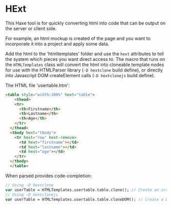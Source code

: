 # HExt

This Haxe tool is for quickly converting html into code that can be output on the server or client side.  

For example, an html mockup is created of the page and you want to incorporate it into a project and apply some data.  

Add the html to the 'htmltemplates' folder and use the `hext` attributes to tell the system which pieces you want direct access to. 
The macro that runs on the `HTMLTemplates` class will convert the html into cloneable template nodes for use with the HTMLParser library (`-D hextclone` build define), or directly into Javascript DOM createElement calls (`-D hextclonejs` build define).  

The HTML file 'usertable.htm':
```html
<table style="width:100%" hext="table">
    <thead>
    <tr>
      <th>Firstname</th>
      <th>Lastname</th>
      <th>Age</th>
    </tr>
  </thead>
  <tbody hext="tbody">
    <tr hext="row" hext-remove>
      <td hext="firstname"></td>
      <td hext="lastname"></td>
      <td hext="age"></td>
    </tr>
  </tbody>
  </table>
  ```
 When parsed provides code-completion:
  ```haxe
  // Using -D hextclone
  var userTable = HTMLTemplates.usertable.table.clone(); // Create an instance of htmlparser.HtmlNodeElement
  // Using -D hextclonejs
  var userTable = HTMLTemplates.usertable.table.cloneDOM(); // Create a DOM instance with {_:Element, tbody:{_:Element, ..children }}
  ```